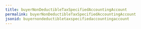 ```yaml
---
title: buyerNonDeductibleTaxSpecifiedAccountingAccount
permalink: buyerNonDeductibleTaxSpecifiedAccountingAccount
jsonid: buyernondeductibletaxspecifiedaccountingaccount
---
```

